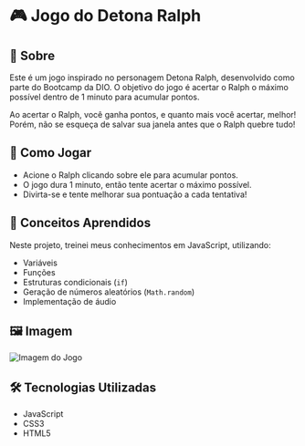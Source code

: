 # 🎮 Jogo do Detona Ralph

## 📖 Sobre
Este é um jogo inspirado no personagem Detona Ralph, desenvolvido como parte do Bootcamp da DIO. O objetivo do jogo é acertar o Ralph o máximo possível dentro de 1 minuto para acumular pontos. 

Ao acertar o Ralph, você ganha pontos, e quanto mais você acertar, melhor! Porém, não se esqueça de salvar sua janela antes que o Ralph quebre tudo!

## 🚀 Como Jogar
- Acione o Ralph clicando sobre ele para acumular pontos.
- O jogo dura 1 minuto, então tente acertar o máximo possível.
- Divirta-se e tente melhorar sua pontuação a cada tentativa!


## 🎯 Conceitos Aprendidos
Neste projeto, treinei meus conhecimentos em JavaScript, utilizando:
- Variáveis
- Funções
- Estruturas condicionais (`if`)
- Geração de números aleatórios (`Math.random`)
- Implementação de áudio

## 🖼 Imagem
![Imagem do Jogo]()

## 🛠 Tecnologias Utilizadas
- JavaScript
- CSS3
- HTML5
